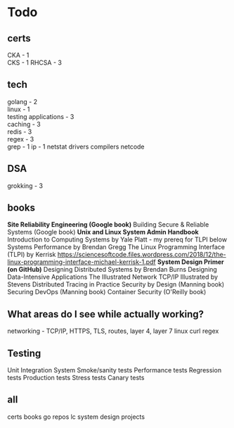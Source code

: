 # Todo

## certs

CKA - 1  
CKS - 1
RHCSA - 3

## tech

golang - 2  
linux - 1  
testing applications - 3  
caching - 3  
redis - 3  
regex - 3  
grep - 1
ip - 1
netstat
drivers
compilers
netcode

## DSA

grokking - 3

## books

**Site Reliability Engineering (Google book)**
Building Secure & Reliable Systems (Google book)
**Unix and Linux System Admin Handbook**
Introduction to Computing Systems by Yale Platt - my prereq for TLPI below
Systems Performance by Brendan Gregg
The Linux Programming Interface (TLPI) by Kerrisk 
<https://sciencesoftcode.files.wordpress.com/2018/12/the-linux-programming-interface-michael-kerrisk-1.pdf>
**System Design Primer (on GitHub)**
Designing Distributed Systems by Brendan Burns
Designing Data-Intensive Applications
The Illustrated Network
TCP/IP Illustrated by Stevens
Distributed Tracing in Practice
Security by Design (Manning book)
Securing DevOps (Manning book)
Container Security (O'Reilly book)

## What areas do I see while actually working?

networking - TCP/IP, HTTPS, TLS, routes, layer 4, layer 7
linux
curl
regex

## Testing

Unit
Integration
System
Smoke/sanity tests
Performance tests
Regression tests
Production tests
Stress tests
Canary tests

## all

certs
books
go repos
lc
system design
projects
